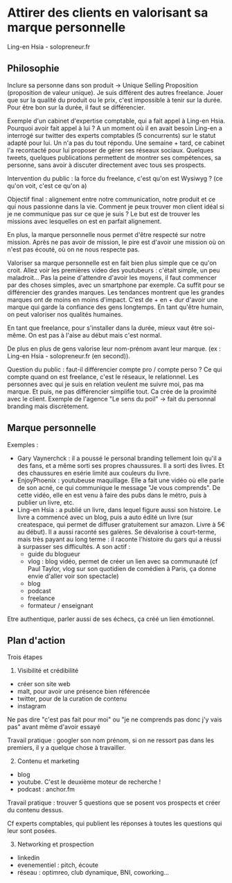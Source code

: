 # Attirer des clients en valorisant sa marque personnelle

Ling-en Hsia - solopreneur.fr

## Philosophie

Inclure sa personne dans son produit -> Unique Selling Proposition (proposition de valeur unique). Je suis différent des autres freelance. Jouer que sur la qualité du produit ou le prix, c'est impossible à tenir sur la durée.
Pour être bon sur la durée, il faut se différencier.

Exemple d'un cabinet d'expertise comptable, qui a fait appel à Ling-en Hsia. Pourquoi avoir fait appel à lui ? A un moment où il en avait besoin Ling-en a interrogé sur twitter des experts comptables (5 concurrents) sur le statut adapté pour lui. Un n'a pas du tout répondu. Une semaine + tard, ce cabinet l'a recontacté pour lui proposer de gérer ses réseaux sociaux.
Quelques tweets, quelques publications permettent de montrer ses compétences, sa personne, sans avoir à discuter directement avec tous ses prospects.

Intervention du public : la force du freelance, c'est qu'on est Wysiwyg ? (ce qu'on voit, c'est ce qu'on a)

Objectif final : alignement entre notre communication, notre produit et ce qui nous passionne dans la vie.
Comment je peux trouver mon client idéal si je ne communique pas sur ce que je suis ?
Le but est de trouver les missions avec lesquelles on est en parfait alignement.

En plus, la marque personnelle nous permet d'être respecté sur notre mission. Après ne pas avoir de mission, le pire est d'avoir une mission où on n'est pas écouté, où on ne nous respecte pas.

Valoriser sa marque personnelle est en fait bien plus simple que ce qu'on croit. Allez voir les premières video des youtubeurs : c'était simple, un peu maladroit... Pas la peine d'attendre d'avoir les moyens, il faut commencer par des choses simples, avec un smartphone par exemple. Ca suffit pour se différencier des grandes marques. Les tendances montrent que les grandes marques ont de moins en moins d'impact. C'est de + en + dur d'avoir une marque qui garde la confiance des gens longtemps. En tant qu'être humain, on peut valoriser nos qualités humaines.

En tant que freelance, pour s'installer dans la durée, mieux vaut être soi-même. On est pas à l'aise au début mais c'est normal.

De plus en plus de gens valorise leur nom-prénom avant leur marque. (ex : Ling-en Hsia - solopreneur.fr (en second)).

Question du public : faut-il différencier compte pro / compte perso ?
Ce qui compte quand on est freelance, c'est le réseaux, le relationnel. Les personnes avec qui je suis en relation veulent me suivre moi, pas ma marque.
Et puis, ne pas différencier simplifie tout. Ca crée de la proximité avec le client.
Exemple de l'agence "Le sens du poil" -> fait du personnal branding mais discrètement.

## Marque personnelle

Exemples :
- Gary Vaynerchck : il a poussé le personal branding tellement loin qu'il a des fans, et a même sorti ses propres chaussures. Il a sorti des livres. Et des chaussures en esérie limité aux couleurs du livre.
- EnjoyPhoenix : youtubeuse maquillage. Elle a fait une vidéo où elle parle de son acné, ce qui communique le message "Je vous comprends". De cette vidéo, elle en est venu à faire des pubs dans le métro, puis à publier un livre, etc.
- Ling-en Hsia : a publié un livre, dans lequel figure aussi son histoire. Le livre a commencé avec un blog, puis a auto édité un livre (sur createspace, qui permet de diffuser gratuitement sur amazon. Livre à 5€ au début). Il a aussi raconté ses galères. Se dévalorise à court-terme, mais très payant au long terme : il raconte l'histoire du gars qui a réussi à surpasser ses difficultés. A son actif :
  - guide du blogueur
  - vlog : blog vidéo, permet de créer un lien avec sa communauté (cf Paul Taylor, vlog sur son quotidien de comédien à Paris, ça donne envie d'aller voir son spectacle)
  - blog
  - podcast
  - freelance
  - formateur / enseignant

Etre authentique, parler aussi de ses échecs, ça créé un lien émotionnel.

## Plan d'action

Trois étapes

1. Visibilité et crédibilité

- créer son site web
- malt, pour avoir une présence bien référencée
- twitter, pour de la curation de contenu
- instagram

Ne pas dire "c'est pas fait pour moi" ou "je ne comprends pas donc j'y vais pas" avant même d'avoir essayé

Travail pratique : googler son nom prénom, si on ne ressort pas dans les premiers, il y a quelque chose à travailler.

2. Contenu et marketing

- blog
- youtube. C'est le deuxième moteur de recherche !
- podcast : anchor.fm

Travail pratique : trouver 5 questions que se posent vos prospects et créer du contenu dessus.

Cf experts comptables, qui publient les réponses à toutes les questions qui leur sont posées.

3. Networking et prospection

- linkedin
- evenementiel : pitch, écoute
- réseau : optimreo, club dynamique, BNI, coworking...
